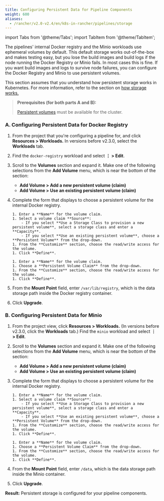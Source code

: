 ```yaml
---
title: Configuring Persistent Data for Pipeline Components
weight: 600
aliases:
  - /rancher/v2.0-v2.4/en/k8s-in-rancher/pipelines/storage
---
```


import Tabs from '@theme/Tabs';
import TabItem from '@theme/TabItem';

The pipelines' internal Docker registry and the Minio workloads use ephemeral volumes by default. This default storage works out-of-the-box and makes testing easy, but you lose the build images and build logs if the node running the Docker Registry or Minio fails. In most cases this is fine. If you want build images and logs to survive node failures, you can configure the Docker Registry and Minio to use persistent volumes.

This section assumes that you understand how persistent storage works in Kubernetes. For more information, refer to the section on [how storage works.]({{<baseurl>}}/rancher/v2.0-v2.4/en/cluster-admin/volumes-and-storage/how-storage-works/)

>**Prerequisites (for both parts A and B):**
>
>[Persistent volumes]({{<baseurl>}}/rancher/v2.0-v2.4/en/cluster-admin/volumes-and-storage/) must be available for the cluster.

### A. Configuring Persistent Data for Docker Registry

1. From the project that you're configuring a pipeline for, and click **Resources > Workloads.** In versions before v2.3.0, select the **Workloads** tab.

1. Find the `docker-registry` workload and select **&#8942; > Edit**.

1. Scroll to the **Volumes** section and expand it. Make one of the following selections from the **Add Volume** menu, which is near the bottom of the section:

    - **Add Volume > Add a new persistent volume (claim)**
    - **Add Volume > Use an existing persistent volume (claim)**

1.  Complete the form that displays to choose a persistent volume for the internal Docker registry.
    <Tabs>
      <TabItem value="Add a new persistent volume">

        1. Enter a **Name** for the volume claim.
        1. Select a volume claim **Source**:
            - If you select **Use a Storage Class to provision a new persistent volume**, select a storage class and enter a **Capacity**.
            - If you select **Use an existing persistent volume**, choose a **Persistent Volume** from the drop-down.
        1. From the **Customize** section, choose the read/write access for the volume.
        1. Click **Define**.

      </TabItem>
      <TabItem value="Use an existing persistent volume">

        1. Enter a **Name** for the volume claim.
        1. Choose a **Persistent Volume Claim** from the drop-down.
        1. From the **Customize** section, choose the read/write access for the volume.
        1. Click **Define**.

      </TabItem>
    </Tabs>

1. From the **Mount Point** field, enter `/var/lib/registry`, which is the data storage path inside the Docker registry container.

1. Click **Upgrade**.

### B. Configuring Persistent Data for Minio

1. From the project view, click **Resources > Workloads.** (In versions before v2.3.0, click the **Workloads** tab.) Find the `minio` workload and select **&#8942; > Edit**.

1. Scroll to the **Volumes** section and expand it. Make one of the following selections from the **Add Volume** menu, which is near the bottom of the section:

    - **Add Volume > Add a new persistent volume (claim)**
    - **Add Volume > Use an existing persistent volume (claim)**

1.  Complete the form that displays to choose a persistent volume for the internal Docker registry.
    <Tabs>
      <TabItem value="Add a new persistent volume">

        1. Enter a **Name** for the volume claim.
        1. Select a volume claim **Source**:
            - If you select **Use a Storage Class to provision a new persistent volume**, select a storage class and enter a **Capacity**.
            - If you select **Use an existing persistent volume**, choose a **Persistent Volume** from the drop-down.
        1. From the **Customize** section, choose the read/write access for the volume.
        1. Click **Define**.

      </TabItem>
      <TabItem value="Use an existing persistent volume">

        1. Enter a **Name** for the volume claim.
        1. Choose a **Persistent Volume Claim** from the drop-down.
        1. From the **Customize** section, choose the read/write access for the volume.
        1. Click **Define**.

      </TabItem>
    </Tabs>

1. From the **Mount Point** field, enter `/data`, which is the data storage path inside the Minio container.

1. Click **Upgrade**.

**Result:** Persistent storage is configured for your pipeline components.
